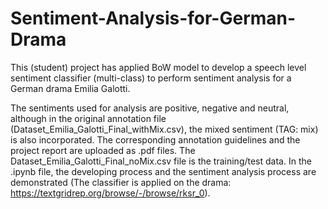 # Sentiment-Analysis-for-German-Drama
This (student) project has applied BoW model to develop a speech level sentiment classifier (multi-class) to perform sentiment analysis for a German drama Emilia Galotti.

The sentiments used for analysis are positive, negative and neutral, although in the original annotation file (Dataset_Emilia_Galotti_Final_withMix.csv), the mixed sentiment (TAG: mix) is also incorporated. The corresponding annotation guidelines and the project report are uploaded as .pdf files. The Dataset_Emilia_Galotti_Final_noMix.csv file is the training/test data. In the .ipynb file, the developing process and the sentiment analysis process are demonstrated (The classifier is applied on the drama: https://textgridrep.org/browse/-/browse/rksr_0).
